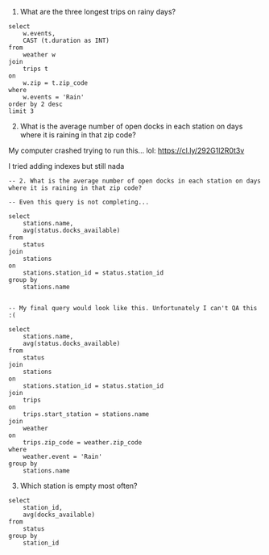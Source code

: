 1. What are the three longest trips on rainy days?

```
select
	w.events,
	CAST (t.duration as INT)
from
	weather w
join
	trips t
on
	w.zip = t.zip_code
where 
	w.events = 'Rain'
order by 2 desc
limit 3
```


2. What is the average number of open docks in each station on days where it is raining in that zip code?

My computer crashed trying to run this... lol: https://cl.ly/292G1l2R0t3v

I tried adding indexes but still nada

```
-- 2. What is the average number of open docks in each station on days where it is raining in that zip code?

-- Even this query is not completing...

select
	stations.name,
	avg(status.docks_available)
from 
	status
join
	stations
on
	stations.station_id = status.station_id
group by
	stations.name


-- My final query would look like this. Unfortunately I can't QA this :(

select
	stations.name,
	avg(status.docks_available)
from 
	status
join
	stations
on
	stations.station_id = status.station_id
join
	trips
on
	trips.start_station = stations.name
join
	weather
on
	trips.zip_code = weather.zip_code
where
	weather.event = 'Rain'
group by
	stations.name

```


3. Which station is empty most often?

```
select
	station_id,
	avg(docks_available)
from
	status
group by
	station_id
```